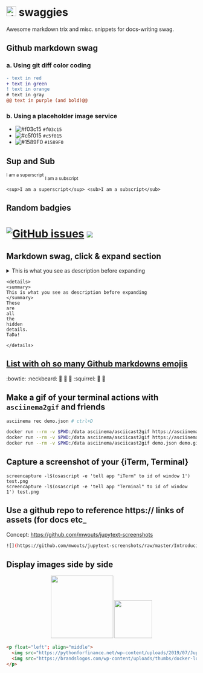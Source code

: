 # <img src="https://emojis.slackmojis.com/emojis/images/1531849430/4246/blob-sunglasses.gif?1531849430" alt="drawing" width="26"/>  swaggies
Awesome markdown trix and misc. snippets for docs-writing swag. 

## Github markdown swag

### a. Using git diff color coding

```diff
- text in red
+ text in green
! text in orange
# text in gray
@@ text in purple (and bold)@@
```

### b. Using a placeholder image service

- ![#f03c15](https://via.placeholder.com/15/f03c15/000000?text=+) `#f03c15`
- ![#c5f015](https://via.placeholder.com/15/c5f015/000000?text=+) `#c5f015`
- ![#1589F0](https://via.placeholder.com/15/1589F0/000000?text=+) `#1589F0`


## Sup and Sub 

<sup>I am a superscript</sup> <sub>I am a subscript</sub>

```
<sup>I am a superscript</sup> <sub>I am a subscript</sub>
```

## Random badgies

[![GitHub issues](https://img.shields.io/github/issues/cgpu/staries?color=green)](https://github.com/cgpu/staries/issues/new) <a href="https://hits.seeyoufarm.com"/><img src="https://hits.seeyoufarm.com/api/count/incr/badge.svg?url=https%3A%2F%2Fgithub.com%2FYinLiLin%2FCMplot"/></a>
=========

## Markdown swag, click & expand section

<details>
<summary>
This is what you see as description before expanding
</summary>
These
are
all
the
hidden
details.
TaDa!
    
</details>

```
<details>
<summary>
This is what you see as description before expanding
</summary>
These
are
all
the
hidden
details.
TaDa!
    
</details>
```

## [List with oh so many Github markdowns emojis](https://gist.github.com/rxaviers/7360908)
:bowtie: :neckbeard: :koala: :bug: :mushroom: :squirrel: :bamboo: :icecream:

## Make a gif of your terminal actions with `asciinema2gif` and friends

```bash
asciinema rec demo.json # ctrl+D

docker run --rm -v $PWD:/data asciinema/asciicast2gif https://asciinema.org/a/yxHxQyKeQLg5LlphmBLw5bD37.cast demo.gif
docker run --rm -v $PWD:/data asciinema/asciicast2gif https://asciinema.org/a/yxHxQyKeQLg5LlphmBLw5bD37 demo.gif
docker run --rm -v $PWD:/data asciinema/asciicast2gif demo.json demo.gif

```

## Capture a screenshot of your {iTerm, Terminal}

```
screencapture -l$(osascript -e 'tell app "iTerm" to id of window 1') test.png
screencapture -l$(osascript -e 'tell app "Terminal" to id of window 1') test.png

```

## Use a github repo to reference https:// links of assets (for docs etc_

Concept: https://github.com/mwouts/jupytext-screenshots


```bash
![](https://github.com/mwouts/jupytext-screenshots/raw/master/IntroducingJupytext/JupyterPyCharm.gif)
```


## Display images side by side

<p float="left"; align="middle">
  <img src="https://pythonforfinance.net/wp-content/uploads/2019/07/Jupyter.jpg" width="165" />
  <img src="https://brandslogos.com/wp-content/uploads/thumbs/docker-logo-vector.svg" width="100" />
</p>

```html
<p float="left"; align="middle">
  <img src="https://pythonforfinance.net/wp-content/uploads/2019/07/Jupyter.jpg" width="165" />
  <img src="https://brandslogos.com/wp-content/uploads/thumbs/docker-logo-vector.svg" width="100" />
</p>
```
